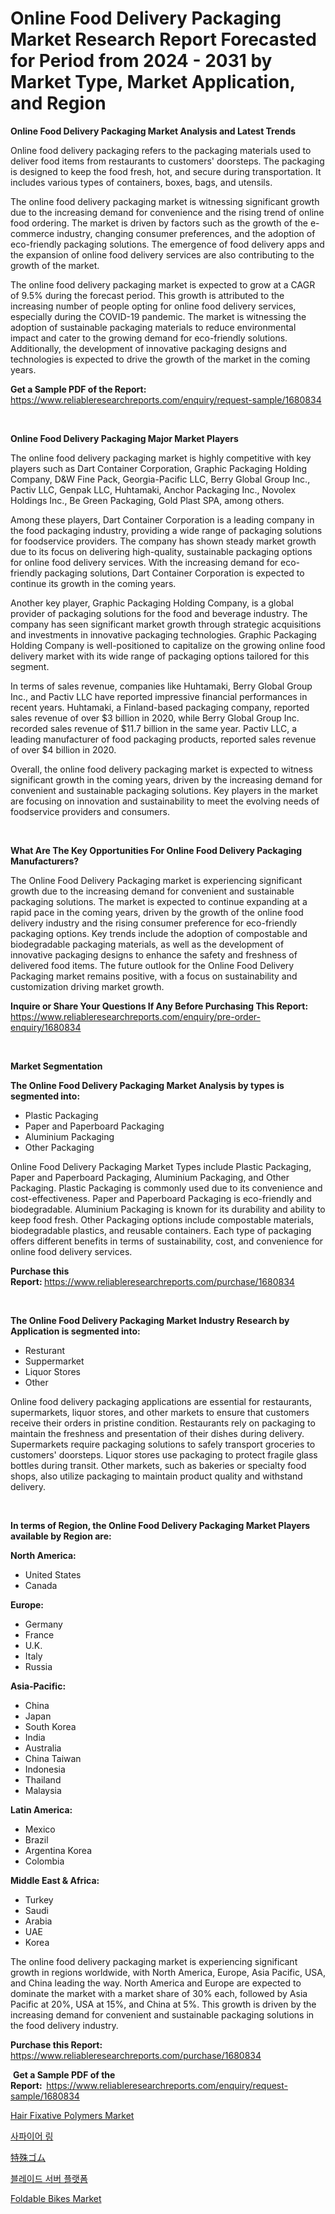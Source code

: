 <p><h1>Online Food Delivery Packaging Market Research Report Forecasted for Period from 2024 -  2031 by Market Type, Market Application, and Region</h1></p><p><strong>Online Food Delivery Packaging Market Analysis and Latest Trends</strong></p>
<p><p>Online food delivery packaging refers to the packaging materials used to deliver food items from restaurants to customers' doorsteps. The packaging is designed to keep the food fresh, hot, and secure during transportation. It includes various types of containers, boxes, bags, and utensils.</p><p>The online food delivery packaging market is witnessing significant growth due to the increasing demand for convenience and the rising trend of online food ordering. The market is driven by factors such as the growth of the e-commerce industry, changing consumer preferences, and the adoption of eco-friendly packaging solutions. The emergence of food delivery apps and the expansion of online food delivery services are also contributing to the growth of the market.</p><p>The online food delivery packaging market is expected to grow at a CAGR of 9.5% during the forecast period. This growth is attributed to the increasing number of people opting for online food delivery services, especially during the COVID-19 pandemic. The market is witnessing the adoption of sustainable packaging materials to reduce environmental impact and cater to the growing demand for eco-friendly solutions. Additionally, the development of innovative packaging designs and technologies is expected to drive the growth of the market in the coming years.</p></p>
<p><strong>Get a Sample PDF of the Report:&nbsp;</strong> <a href="https://www.reliableresearchreports.com/enquiry/request-sample/1680834">https://www.reliableresearchreports.com/enquiry/request-sample/1680834</a></p>
<p>&nbsp;</p>
<p><strong>Online Food Delivery Packaging Major Market Players</strong></p>
<p><p>The online food delivery packaging market is highly competitive with key players such as Dart Container Corporation, Graphic Packaging Holding Company, D&W Fine Pack, Georgia-Pacific LLC, Berry Global Group Inc., Pactiv LLC, Genpak LLC, Huhtamaki, Anchor Packaging Inc., Novolex Holdings Inc., Be Green Packaging, Gold Plast SPA, among others.</p><p>Among these players, Dart Container Corporation is a leading company in the food packaging industry, providing a wide range of packaging solutions for foodservice providers. The company has shown steady market growth due to its focus on delivering high-quality, sustainable packaging options for online food delivery services. With the increasing demand for eco-friendly packaging solutions, Dart Container Corporation is expected to continue its growth in the coming years.</p><p>Another key player, Graphic Packaging Holding Company, is a global provider of packaging solutions for the food and beverage industry. The company has seen significant market growth through strategic acquisitions and investments in innovative packaging technologies. Graphic Packaging Holding Company is well-positioned to capitalize on the growing online food delivery market with its wide range of packaging options tailored for this segment.</p><p>In terms of sales revenue, companies like Huhtamaki, Berry Global Group Inc., and Pactiv LLC have reported impressive financial performances in recent years. Huhtamaki, a Finland-based packaging company, reported sales revenue of over $3 billion in 2020, while Berry Global Group Inc. recorded sales revenue of $11.7 billion in the same year. Pactiv LLC, a leading manufacturer of food packaging products, reported sales revenue of over $4 billion in 2020.</p><p>Overall, the online food delivery packaging market is expected to witness significant growth in the coming years, driven by the increasing demand for convenient and sustainable packaging solutions. Key players in the market are focusing on innovation and sustainability to meet the evolving needs of foodservice providers and consumers.</p></p>
<p>&nbsp;</p>
<p><strong>What Are The Key Opportunities For Online Food Delivery Packaging Manufacturers?</strong></p>
<p><p>The Online Food Delivery Packaging market is experiencing significant growth due to the increasing demand for convenient and sustainable packaging solutions. The market is expected to continue expanding at a rapid pace in the coming years, driven by the growth of the online food delivery industry and the rising consumer preference for eco-friendly packaging options. Key trends include the adoption of compostable and biodegradable packaging materials, as well as the development of innovative packaging designs to enhance the safety and freshness of delivered food items. The future outlook for the Online Food Delivery Packaging market remains positive, with a focus on sustainability and customization driving market growth.</p></p>
<p><strong>Inquire or Share Your Questions If Any Before Purchasing This Report:</strong> <a href="https://www.reliableresearchreports.com/enquiry/pre-order-enquiry/1680834">https://www.reliableresearchreports.com/enquiry/pre-order-enquiry/1680834</a></p>
<p>&nbsp;</p>
<p><strong>Market Segmentation</strong></p>
<p><strong>The Online Food Delivery Packaging Market Analysis by types is segmented into:</strong></p>
<p><ul><li>Plastic Packaging</li><li>Paper and Paperboard Packaging</li><li>Aluminium Packaging</li><li>Other Packaging</li></ul></p>
<p><p>Online Food Delivery Packaging Market Types include Plastic Packaging, Paper and Paperboard Packaging, Aluminium Packaging, and Other Packaging. Plastic Packaging is commonly used due to its convenience and cost-effectiveness. Paper and Paperboard Packaging is eco-friendly and biodegradable. Aluminium Packaging is known for its durability and ability to keep food fresh. Other Packaging options include compostable materials, biodegradable plastics, and reusable containers. Each type of packaging offers different benefits in terms of sustainability, cost, and convenience for online food delivery services.</p></p>
<p><strong>Purchase this Report:&nbsp;</strong><a href="https://www.reliableresearchreports.com/purchase/1680834">https://www.reliableresearchreports.com/purchase/1680834</a></p>
<p>&nbsp;</p>
<p><strong>The Online Food Delivery Packaging Market Industry Research by Application is segmented into:</strong></p>
<p><ul><li>Resturant</li><li>Suppermarket</li><li>Liquor Stores</li><li>Other</li></ul></p>
<p><p>Online food delivery packaging applications are essential for restaurants, supermarkets, liquor stores, and other markets to ensure that customers receive their orders in pristine condition. Restaurants rely on packaging to maintain the freshness and presentation of their dishes during delivery. Supermarkets require packaging solutions to safely transport groceries to customers' doorsteps. Liquor stores use packaging to protect fragile glass bottles during transit. Other markets, such as bakeries or specialty food shops, also utilize packaging to maintain product quality and withstand delivery.</p></p>
<p>&nbsp;</p>
<p><strong>In terms of Region, the Online Food Delivery Packaging Market Players available by Region are:</strong></p>
<p>
    <p> <strong> North America: </strong>
        <ul>
            <li>United States</li>
            <li>Canada</li>
        </ul>
        </p> 
    <p> <strong> Europe: </strong>
        <ul>
            <li>Germany</li>
            <li>France</li>
            <li>U.K.</li>
            <li>Italy</li>
            <li>Russia</li>
        </ul>
        </p> 
    <p> <strong> Asia-Pacific: </strong>
        <ul>
            <li>China</li>
            <li>Japan</li>
            <li>South Korea</li>
            <li>India</li>
            <li>Australia</li>
            <li>China Taiwan</li>
            <li>Indonesia</li>
            <li>Thailand</li>
            <li>Malaysia</li>
        </ul>
        </p> 
    <p> <strong> Latin America: </strong>
        <ul>
            <li>Mexico</li>
            <li>Brazil</li>
            <li>Argentina Korea</li>
            <li>Colombia</li>
        </ul>
        </p> 
    <p> <strong> Middle East & Africa: </strong>
        <ul>
            <li>Turkey</li>
            <li>Saudi</li>
            <li>Arabia</li>
            <li>UAE</li>
            <li>Korea</li>
        </ul>
    </p>
    </p>
<p><p>The online food delivery packaging market is experiencing significant growth in regions worldwide, with North America, Europe, Asia Pacific, USA, and China leading the way. North America and Europe are expected to dominate the market with a market share of 30% each, followed by Asia Pacific at 20%, USA at 15%, and China at 5%. This growth is driven by the increasing demand for convenient and sustainable packaging solutions in the food delivery industry.</p></p>
<p><strong>Purchase this Report: </strong><a href="https://www.reliableresearchreports.com/purchase/1680834">https://www.reliableresearchreports.com/purchase/1680834</a></p>
<p>&nbsp;<strong>Get a Sample PDF of the Report:&nbsp;&nbsp;</strong><a href="https://www.reliableresearchreports.com/enquiry/request-sample/1680834">https://www.reliableresearchreports.com/enquiry/request-sample/1680834</a></p>
<p><strong></strong></p>
<p><p><a href="https://github.com/nicoletavirag/Market-Research-Report-List-2/blob/main/hair-fixative-polymers-market.md">Hair Fixative Polymers Market</a></p><p><a href="https://medium.com/@lioneljeyrde454564576/%EC%82%AC%ED%8C%8C%EC%9D%B4%EC%96%B4-%EB%A7%81-%EC%8B%9C%EC%9E%A5-%EB%B6%84%EC%84%9D-%EC%97%B0%EA%B0%84-%EC%84%B1%EC%9E%A5%EB%A5%A0-%EC%8B%9C%EC%9E%A5-%EC%84%B8%EB%B6%84%ED%99%94-%EB%B0%8F-%EC%84%B8%EA%B3%84-%EC%82%B0%EC%97%85-%EA%B0%9C%EC%9A%94-8b2512b49b1c">사파이어 링</a></p><p><a href="https://medium.com/@royfoote921/%E7%89%B9%E6%AE%8A%E3%82%B4%E3%83%A0%E5%B8%82%E5%A0%B4%E3%81%AE%E5%B1%95%E6%9C%9B-%E7%94%A3%E6%A5%AD%E6%A6%82%E8%A6%81%E3%81%A8%E4%BA%88%E6%B8%AC-2024%E5%B9%B4%E3%81%8B%E3%82%892031%E5%B9%B4-9e1d2af63334">特殊ゴム</a></p><p><a href="https://medium.com/@kelvinfeenrey98677/%EB%B8%94%EB%A0%88%EC%9D%B4%EB%93%9C-%EC%84%9C%EB%B2%84-%ED%94%8C%EB%9E%AB%ED%8F%BC-%EC%8B%9C%EC%9E%A5-2031%EB%85%84%EA%B9%8C%EC%A7%80%EC%9D%98-%ED%8A%B8%EB%A0%8C%EB%93%9C-%EC%98%88%EC%B8%A1-%EB%B0%8F-%EA%B2%BD%EC%9F%81-%EB%B6%84%EC%84%9D-f6df9c992fc3">블레이드 서버 플랫폼</a></p><p><a href="https://github.com/redneck06/Market-Research-Report-List-2/blob/main/foldable-bikes-market.md">Foldable Bikes Market</a></p></p>